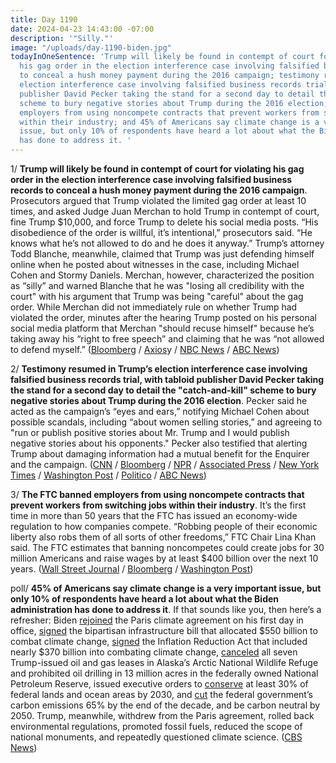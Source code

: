 ```yaml
---
title: Day 1190
date: 2024-04-23 14:43:00 -07:00
description: '"Silly."'
image: "/uploads/day-1190-biden.jpg"
todayInOneSentence: 'Trump will likely be found in contempt of court for violating
  his gag order in the election interference case involving falsified business records
  to conceal a hush money payment during the 2016 campaign; testimony resumed in Trump’s
  election interference case involving falsified business records trial, with tabloid
  publisher David Pecker taking the stand for a second day to detail the "catch-and-kill"
  scheme to bury negative stories about Trump during the 2016 election; the FTC banned
  employers from using noncompete contracts that prevent workers from switching jobs
  within their industry; and 45% of Americans say climate change is a very important
  issue, but only 10% of respondents have heard a lot about what the Biden administration
  has done to address it. '
---
```


1/ **Trump will likely be found in contempt of court for violating his gag order in the election interference case involving falsified business records to conceal a hush money payment during the 2016 campaign**. Prosecutors argued that Trump violated the limited gag order at least 10 times, and asked Judge Juan Merchan to hold Trump in contempt of court, fine Trump $10,000, and force Trump to delete his social media posts. “His disobedience of the order is willful, it’s intentional,” prosecutors said. “He knows what he’s not allowed to do and he does it anyway.” Trump’s attorney Todd Blanche, meanwhile, claimed that Trump was just defending himself online when he posted about witnesses in the case, including Michael Cohen and Stormy Daniels. Merchan, however, characterized the position as “silly” and warned Blanche that he was "losing all credibility with the court" with his argument that Trump was being "careful" about the gag order. While Merchan did not immediately rule on whether Trump had violated the order, minutes after the hearing Trump posted on his personal social media platform that Merchan "should recuse himself" because he’s taking away his “right to free speech” and claiming that he was “not allowed to defend myself.” ([Bloomberg](https://www.bloomberg.com/news/articles/2024-04-23/trump-may-lose-contempt-fight-as-judge-calls-arguments-silly?sref=MIBMEEoj) / [Axios](https://www.axios.com/2024/04/23/trump-new-york-criminal-trial-gag-order-contempt)y / [NBC News](https://www.nbcnews.com/politics/donald-trump/judge-trump-trial-hold-hearing-gag-order-witness-testimony-resumes-rcna148854) / [ABC News](https://abcnews.go.com/US/hearing-trump-hush-money-case-determine-trump-held/story?id=109509803))

2/ **Testimony resumed in Trump’s election interference case involving falsified business records trial, with tabloid publisher David Pecker taking the stand for a second day to detail the "catch-and-kill" scheme to bury negative stories about Trump during the 2016 election**. Pecker said he acted as the campaign’s “eyes and ears,” notifying Michael Cohen about possible scandals, including  “about women selling stories,” and agreeing to "run or publish positive stories about Mr. Trump and I would publish negative stories about his opponents." Pecker also testified that alerting Trump about damaging information had a mutual benefit for the Enquirer and the campaign. ([CNN](https://www.cnn.com/politics/live-news/trump-hush-money-trial-04-23-24/index.html) / [Bloomberg](https://www.bloomberg.com/news/articles/2024-04-23/tabloid-ceo-says-he-squashed-negative-stories-on-trump-affairs?srnd=homepage-americas&sref=MIBMEEoj) / [NPR](https://www.npr.org/2024/04/23/1246435476/david-pecker-trump-trial) / [Associated Press](https://apnews.com/article/trump-trial-hush-money-national-enquirer-d44d4a7ce66cc08edb5981b3afb882ba) / [New York Times](https://www.nytimes.com/live/2024/04/23/nyregion/trump-hush-money-trial-news) / [Washington Post](https://www.washingtonpost.com/politics/2024/04/23/trump-hush-money-trial-live-updates-david-pecker-testimony/) / [Politico](https://www.politico.com/live-updates/2024/04/23/trump-hush-money-criminal-trial/mcdougals-claim-cohens-anxiety-00153915) / [ABC News](https://abcnews.go.com/US/live-updates/trump-hush-money-trial/?id=108402689))

3/ **The FTC banned employers from using noncompete contracts that prevent workers from switching jobs within their industry**. It’s the first time in more than 50 years that the FTC has issued an economy-wide regulation to how companies compete. “Robbing people of their economic liberty also robs them of all sorts of other freedoms,” FTC Chair Lina Khan said. The FTC estimates that banning noncompetes could create jobs for 30 million Americans and raise wages by at least $400 billion over the next 10 years. ([Wall Street Journal](https://www.wsj.com/politics/policy/ftc-bans-noncompete-clauses-that-restrict-job-switching-984d2187?mod=hp_lead_pos1) / [Bloomberg](https://www.bloomberg.com/news/articles/2024-04-23/ftc-to-issue-non-compete-ban-as-chamber-lawsuit-looms?sref=MIBMEEoj) / [Washington Post](https://www.washingtonpost.com/business/2024/04/23/ftc-noncompete-agreements/))

poll/ **45% of Americans say climate change is a very important issue, but only 10% of respondents have heard a lot about what the Biden administration has done to address it**. If that sounds like you, then here’s a refresher: Biden [rejoined](https://whatthefuckjusthappenedtoday.com/2021/01/21/day-2/#1-biden-marked-the-start-of-his-pres) the Paris climate agreement on his first day in office, [signed](https://whatthefuckjusthappenedtoday.com/2021/11/15/day-300/#1-biden-signed-the-1-trillion-bipart) the bipartisan infrastructure bill that allocated $550 billion to combat climate change, [signed](https://whatthefuckjusthappenedtoday.com/2022/08/16/day-574/#2-biden-signed-the-democrats%E2%80%99-landma) the Inflation Reduction Act that included nearly $370 billion into combating climate change, [canceled](https://whatthefuckjusthappenedtoday.com/2023/09/06/day-960/#1-biden-canceled-all-seven-trump-iss) all seven Trump-issued oil and gas leases in Alaska’s Arctic National Wildlife Refuge and prohibited oil drilling in 13 million acres in the federally owned National Petroleum Reserve, issued executive orders to [conserve](https://whatthefuckjusthappenedtoday.com/2021/01/27/day-8/#10-biden-warned-the-climate-crisis-p) at least 30% of federal lands and ocean areas by 2030, and [cut](https://whatthefuckjusthappenedtoday.com/2021/12/08/day-323/#4-biden-signed-an-executive-order-to) the federal government’s carbon emissions 65% by the end of the decade, and be carbon neutral by 2050. Trump, meanwhile, withdrew from the Paris agreement, rolled back environmental regulations, promoted fossil fuels, reduced the scope of national monuments, and repeatedly questioned climate science. ([CBS News](https://www.cbsnews.com/news/climate-policies-biden-poll/))
